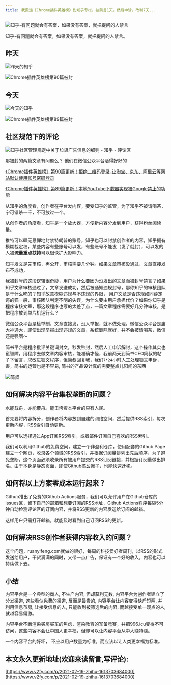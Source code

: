 ```yaml
---
title: 我搬运《Chrome插件英雄榜》到知乎专栏，被禁言1天，然后申诉，改判7天...
---
```




![知乎-有问题就会有答案，如果没有答案，就把提问的人禁言](https://cdn.fangyuanxiaozhan.com/assets/16137046252964ssRGrnN.png)

知乎-有问题就会有答案，如果没有答案，就把提问的人禁言。



## 昨天

![昨天的知乎](https://cdn.fangyuanxiaozhan.com/assets/16137042730992aT4wSRZ.png)



![Chrome插件英雄榜第90篇被封](https://cdn.fangyuanxiaozhan.com/assets/1613704429579FcCjWYnr.png)



## 今天



![今天的知乎](https://cdn.fangyuanxiaozhan.com/assets/1613704307351Y0SXRXEE.png)



![Chrome插件英雄榜第89篇被封](https://cdn.fangyuanxiaozhan.com/assets/1613704444298CHspzfBQ.png)





## 社区规范下的评论



![知乎社区管理规定中关于垃圾广告信息的细则 - 知乎 - 评论区](https://cdn.fangyuanxiaozhan.com/assets/1613704579546kpdrRMx6.png)







那被封的两篇文章有问题么？ 他们在微信公众平台活得好好的



[《Chrome插件英雄榜》第90篇更新！拒绝二维码登录-让淘宝、京东、阿里云等网站默认使用账号密码登录](https://mp.weixin.qq.com/s/FUoMQ6e18NRkoenXvh6aiw)

[《Chrome插件英雄榜》第89篇更新！本地YouTube下载器实现被Google禁止的功能](https://mp.weixin.qq.com/s/RTvi8kTX9a8XL8dsOAmGIA)



从知乎的角度看，创作者在平台发内容，要受知乎的监管，为了知乎不被请喝茶，宁可错杀一千，不可放过一个。

从创作者的角度看，知乎是一个放大器，方便新内容分发到用户，获得粉丝阅读量。



推特可以肆无忌惮地封禁特朗普的账号，知乎也可以封禁创作者的内容，知乎拥有模糊裁定权，某些内容有些账号可以发，有些账号不能发（发了就封），可以发的人被**流量重点扶持**可以很快扩大影响力。



知乎发文是先审核，再公开，审核需要几分钟。如果文章审核没通过，文章直接发布不成功，



我被封号的这段逻辑很奇妙，用户为什么要因为没发出的文章而被封号禁言？如果知乎文章审核通过了，文章发送成功，然后被通知违规封号，那你知乎的审核团队是干什么吃的？知乎故意模糊违规与不违规的界限， 用户文章是否违规如同薛定谔的猫一般，审核团队判定不明的失误，为什么要由用户承担代价？如果你知乎是程序审核文章，那这段程序也写的太差了点，一篇文章程序需要好几分钟审核，是把程序放到单片机运行么？



微信公众平台是检举制，文章直接发，没人举报，就不做处理，微信公众平台是庙大神通大，即使出现举报出现违规的文章，系统删除就好，并不会被请喝茶，微信还是强啊～



简书平台是程序批评关键词封文，秒发秒封，然后人工申诉解封，这个操作其实也蛮智障，用程序去做文章内容审核，能准确才怪，我前两天到简书CEO简叔的帖子下留言，求改进锁文程序，但简叔回复我，我们`7*24`小时人工处理锁文申诉，害，简书的运营也是不容易, 简书的产品设计真的需要整点儿阳间的东西

![简叔](https://cdn.fangyuanxiaozhan.com/assets/1613720727721iB5xAWRa.png)











## 如何解决内容平台集权垄断的问题？



水能载舟，亦能覆舟。能击垮资本平台的只有人民。

首先要将内容拆分，创作者将内容放到自建的网络空间，然后提供RSS索引，每次更新内容，RSS索引自动更新。

用户可以选择通过App订阅RSS索引，或者邮件订阅自己喜欢的RSS索引。



我们可以利用Github的免费空间，建立一个非盈利仓库，使用配套的Github Page建立一个网页，收录各个领域的RSS索引，并根据订阅量排列出先后顺序，为了避免垄断，这个页面必须收录所有被用户提交的RSS订阅链接，并根据订阅量做出排名。由于本身是静态页面，即使Github搞幺蛾子，也能快速迁移。



## 如何将以上方案零成本运行起来？





Github推出了免费的Github Actions服务，我们可以允许用户在Github仓库的issues区，留下自己的邮箱和想要订阅的RSS地址，Github Actions程序每隔5分钟自动检测评论区的订阅内容，并将RSS更新的内容发送给订阅的邮箱。



这样用户只需打开邮箱，就能及时看到自己订阅RSS的更新。





## 如何解决RSS创作者获得内容收入的问题？



这个问题，ruanyifeng.com就做的很好，每周的科技爱好者周刊，以RSS的形式发送给用户，干货满满的同时，又带一点广告，保证有一个好的收入，内容也可以持续做下去。





## 小结



内容平台是一个典型的商人, 不生产内容, 但却获利无数, 内容平台为创作者建立了分发渠道, 这些看似免费的渠道, 反而是最贵的, 内容平台让内容变得缺斤短两, 并利用信息茧房, 让接受信息的人, 只能收到被筛选后的内容, 而越接受单一观点的人, 就越容易偏激。



内容平台不断渲染买房买车的焦虑，渲染教育的军备竞赛，并把996.icu变得不可访问，这些内容不会让中国人更幸福，但却可以让内容平台从中大赚特赚。



 一个内容平台的好坏， 不应以用户数量为标准，而应该以让人类更幸福为标准。











## 本文永久更新地址(欢迎来读留言,写评论):

[https://www.v2fy.com/p/2021-02-19-zhihu-1613703684000](https://www.v2fy.com/p/2021-02-19-zhihu-1613703684000)
